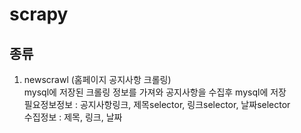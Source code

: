 # scrapy

## 종류

1. newscrawl (홈페이지 공지사항 크롤링)  
   mysql에 저장된 크롤링 정보를 가져와 공지사항을 수집후 mysql에 저장  
   필요정보정보 : 공지사항링크, 제목selector, 링크selector, 날짜selector  
   수집정보 : 제목, 링크, 날짜
